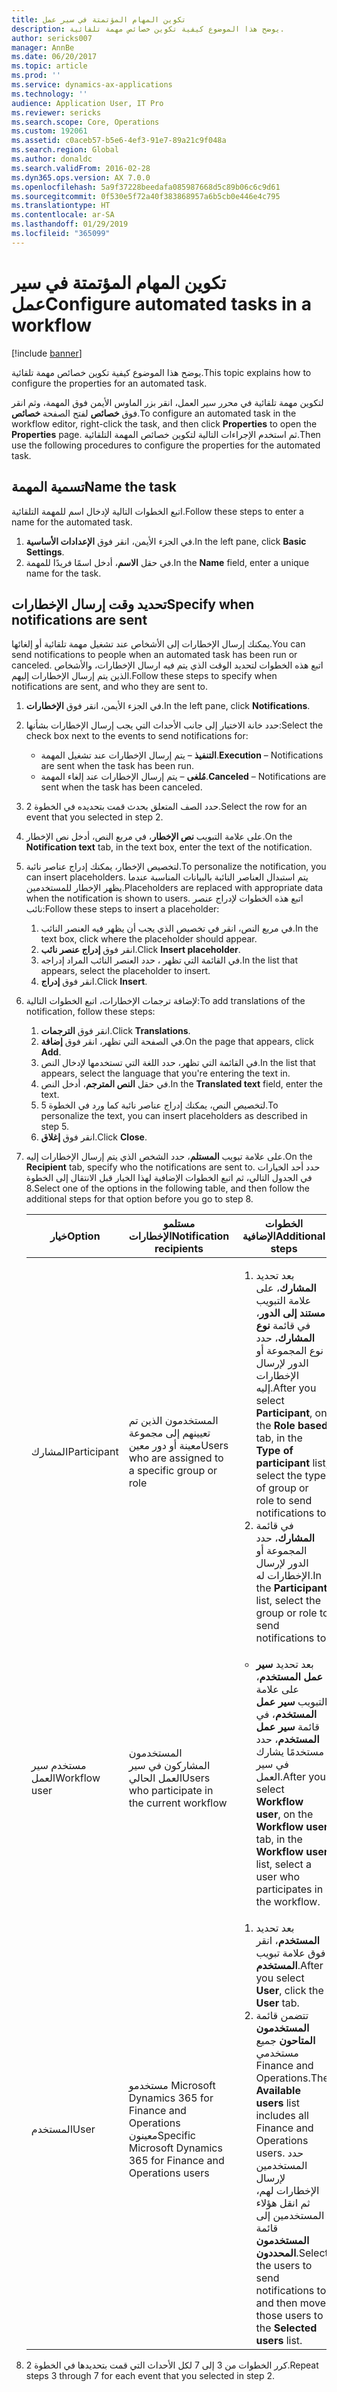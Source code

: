 ```yaml
---
title: تكوين المهام المؤتمتة في سير عمل
description: يوضح هذا الموضوع كيفية تكوين خصائص مهمة تلقائية.
author: sericks007
manager: AnnBe
ms.date: 06/20/2017
ms.topic: article
ms.prod: ''
ms.service: dynamics-ax-applications
ms.technology: ''
audience: Application User, IT Pro
ms.reviewer: sericks
ms.search.scope: Core, Operations
ms.custom: 192061
ms.assetid: c0aceb57-b5e6-4ef3-91e7-89a21c9f048a
ms.search.region: Global
ms.author: donaldc
ms.search.validFrom: 2016-02-28
ms.dyn365.ops.version: AX 7.0.0
ms.openlocfilehash: 5a9f37228beedafa085987668d5c89b06c6c9d61
ms.sourcegitcommit: 0f530e5f72a40f383868957a6b5cb0e446e4c795
ms.translationtype: HT
ms.contentlocale: ar-SA
ms.lasthandoff: 01/29/2019
ms.locfileid: "365099"
---
```

# <a name="configure-automated-tasks-in-a-workflow"></a><span data-ttu-id="e1a63-103">تكوين المهام المؤتمتة في سير عمل</span><span class="sxs-lookup"><span data-stu-id="e1a63-103">Configure automated tasks in a workflow</span></span>

[!include [banner](../includes/banner.md)]

<span data-ttu-id="e1a63-104">يوضح هذا الموضوع كيفية تكوين خصائص مهمة تلقائية.</span><span class="sxs-lookup"><span data-stu-id="e1a63-104">This topic explains how to configure the properties for an automated task.</span></span>

<span data-ttu-id="e1a63-105">لتكوين مهمة تلقائية في محرر سير العمل، انقر بزر الماوس الأيمن فوق المهمة، وثم انقر فوق **خصائص** لفتح الصفحة **خصائص**.</span><span class="sxs-lookup"><span data-stu-id="e1a63-105">To configure an automated task in the workflow editor, right-click the task, and then click **Properties** to open the **Properties** page.</span></span> <span data-ttu-id="e1a63-106">ثم استخدم الإجراءات التالية لتكوين خصائص المهمة التلقائية.</span><span class="sxs-lookup"><span data-stu-id="e1a63-106">Then use the following procedures to configure the properties for the automated task.</span></span>

## <a name="name-the-task"></a><span data-ttu-id="e1a63-107">تسمية المهمة</span><span class="sxs-lookup"><span data-stu-id="e1a63-107">Name the task</span></span>

<span data-ttu-id="e1a63-108">اتبع الخطوات التالية لإدخال اسم للمهمة التلقائية.</span><span class="sxs-lookup"><span data-stu-id="e1a63-108">Follow these steps to enter a name for the automated task.</span></span>

1. <span data-ttu-id="e1a63-109">في الجزء الأيمن، انقر فوق **الإعدادات الأساسية‬**.</span><span class="sxs-lookup"><span data-stu-id="e1a63-109">In the left pane, click **Basic Settings**.</span></span>
2. <span data-ttu-id="e1a63-110">في حقل **الاسم**، أدخل اسمًا فريدًا للمهمة.</span><span class="sxs-lookup"><span data-stu-id="e1a63-110">In the **Name** field, enter a unique name for the task.</span></span>

## <a name="specify-when-notifications-are-sent"></a><span data-ttu-id="e1a63-111">تحديد وقت إرسال الإخطارات</span><span class="sxs-lookup"><span data-stu-id="e1a63-111">Specify when notifications are sent</span></span>

<span data-ttu-id="e1a63-112">يمكنك إرسال الإخطارات إلى الأشخاص عند تشغيل مهمة تلقائية أو إلغائها.</span><span class="sxs-lookup"><span data-stu-id="e1a63-112">You can send notifications to people when an automated task has been run or canceled.</span></span> <span data-ttu-id="e1a63-113">اتبع هذه الخطوات لتحديد الوقت الذي يتم فيه ارسال الإخطارات، والأشخاص الذين يتم إرسال الإخطارات إليهم.</span><span class="sxs-lookup"><span data-stu-id="e1a63-113">Follow these steps to specify when notifications are sent, and who they are sent to.</span></span>

1. <span data-ttu-id="e1a63-114">في الجزء الأيمن، انقر فوق **الإخطارات‬**.</span><span class="sxs-lookup"><span data-stu-id="e1a63-114">In the left pane, click **Notifications**.</span></span>
2. <span data-ttu-id="e1a63-115">حدد خانة الاختيار إلى جانب الأحداث التي يجب إرسال الإخطارات بشأنها:</span><span class="sxs-lookup"><span data-stu-id="e1a63-115">Select the check box next to the events to send notifications for:</span></span>

    - <span data-ttu-id="e1a63-116">**التنفيذ** – يتم إرسال الإخطارات عند تشغيل المهمة.</span><span class="sxs-lookup"><span data-stu-id="e1a63-116">**Execution** – Notifications are sent when the task has been run.</span></span>
    - <span data-ttu-id="e1a63-117">**مُلغى‬** – يتم إرسال الإخطارات عند إلغاء المهمة.</span><span class="sxs-lookup"><span data-stu-id="e1a63-117">**Canceled** – Notifications are sent when the task has been canceled.</span></span>

3. <span data-ttu-id="e1a63-118">حدد الصف المتعلق بحدث قمت بتحديده في الخطوة 2.</span><span class="sxs-lookup"><span data-stu-id="e1a63-118">Select the row for an event that you selected in step 2.</span></span>
4. <span data-ttu-id="e1a63-119">على علامة التبويب **نص الإخطار‬**، في مربع النص، أدخل نص الإخطار‬.</span><span class="sxs-lookup"><span data-stu-id="e1a63-119">On the **Notification text** tab, in the text box, enter the text of the notification.</span></span>
5. <span data-ttu-id="e1a63-120">لتخصيص الإخطار، يمكنك إدراج عناصر نائبة.</span><span class="sxs-lookup"><span data-stu-id="e1a63-120">To personalize the notification, you can insert placeholders.</span></span> <span data-ttu-id="e1a63-121">يتم استبدال العناصر النائبة بالبيانات المناسبة عندما يظهر الإخطار للمستخدمين.</span><span class="sxs-lookup"><span data-stu-id="e1a63-121">Placeholders are replaced with appropriate data when the notification is shown to users.</span></span> <span data-ttu-id="e1a63-122">اتبع هذه الخطوات لإدراج عنصر نائب:</span><span class="sxs-lookup"><span data-stu-id="e1a63-122">Follow these steps to insert a placeholder:</span></span>

    1. <span data-ttu-id="e1a63-123">في مربع النص، انقر في تخصيص الذي يجب أن يظهر فيه العنصر النائب.</span><span class="sxs-lookup"><span data-stu-id="e1a63-123">In the text box, click where the placeholder should appear.</span></span>
    2. <span data-ttu-id="e1a63-124">انقر فوق **إدراج عنصر نائب**.</span><span class="sxs-lookup"><span data-stu-id="e1a63-124">Click **Insert placeholder**.</span></span>
    3. <span data-ttu-id="e1a63-125">في القائمة التي تظهر ، حدد العنصر النائب المراد إدراجه.</span><span class="sxs-lookup"><span data-stu-id="e1a63-125">In the list that appears, select the placeholder to insert.</span></span>
    4. <span data-ttu-id="e1a63-126">انقر فوق **إدراج**.</span><span class="sxs-lookup"><span data-stu-id="e1a63-126">Click **Insert**.</span></span>

6. <span data-ttu-id="e1a63-127">لإضافة ترجمات الإخطارات، اتبع الخطوات التالية:</span><span class="sxs-lookup"><span data-stu-id="e1a63-127">To add translations of the notification, follow these steps:</span></span>

    1. <span data-ttu-id="e1a63-128">انقر فوق **الترجمات**.</span><span class="sxs-lookup"><span data-stu-id="e1a63-128">Click **Translations**.</span></span>
    2. <span data-ttu-id="e1a63-129">في الصفحة التي تظهر، انقر فوق **إضافة**.</span><span class="sxs-lookup"><span data-stu-id="e1a63-129">On the page that appears, click **Add**.</span></span>
    3. <span data-ttu-id="e1a63-130">في القائمة التي تظهر، حدد اللغة التي تستخدمها لإدخال النص.</span><span class="sxs-lookup"><span data-stu-id="e1a63-130">In the list that appears, select the language that you're entering the text in.</span></span>
    4. <span data-ttu-id="e1a63-131">في حقل **النص المترجم‬**، أدخل النص.</span><span class="sxs-lookup"><span data-stu-id="e1a63-131">In the **Translated text** field, enter the text.</span></span>
    5. <span data-ttu-id="e1a63-132">لتخصيص النص، يمكنك إدراج عناصر نائبة كما ورد في الخطوة 5.</span><span class="sxs-lookup"><span data-stu-id="e1a63-132">To personalize the text, you can insert placeholders as described in step 5.</span></span>
    6. <span data-ttu-id="e1a63-133">انقر فوق **إغلاق**.</span><span class="sxs-lookup"><span data-stu-id="e1a63-133">Click **Close**.</span></span>

7. <span data-ttu-id="e1a63-134">على علامة تبويب **المستلم**، حدد الشخص الذي يتم إرسال الإخطارات إليه.</span><span class="sxs-lookup"><span data-stu-id="e1a63-134">On the **Recipient** tab, specify who the notifications are sent to.</span></span> <span data-ttu-id="e1a63-135">حدد أحد الخيارات في الجدول التالي، ثم اتبع الخطوات الإضافية لهذا الخيار قبل الانتقال إلى الخطوة 8.</span><span class="sxs-lookup"><span data-stu-id="e1a63-135">Select one of the options in the following table, and then follow the additional steps for that option before you go to step 8.</span></span>

    <table>
    <thead>
    <tr>
    <th><span data-ttu-id="e1a63-136">خيار</span><span class="sxs-lookup"><span data-stu-id="e1a63-136">Option</span></span></th>
    <th><span data-ttu-id="e1a63-137">مستلمو الإخطارات</span><span class="sxs-lookup"><span data-stu-id="e1a63-137">Notification recipients</span></span></th>
    <th><span data-ttu-id="e1a63-138">الخطوات الإضافية</span><span class="sxs-lookup"><span data-stu-id="e1a63-138">Additional steps</span></span></th>
    </tr>
    </thead>
    <tbody>
    <tr>
    <td><span data-ttu-id="e1a63-139">المشارك</span><span class="sxs-lookup"><span data-stu-id="e1a63-139">Participant</span></span></td>
    <td><span data-ttu-id="e1a63-140">المستخدمون الذين تم تعيينهم إلى مجموعة معينة أو دور معين</span><span class="sxs-lookup"><span data-stu-id="e1a63-140">Users who are assigned to a specific group or role</span></span></td>
    <td>
    <ol>
    <li><span data-ttu-id="e1a63-141">بعد تحديد <strong>المشارك</strong>، على علامة التبويب <strong>مستند إلى الدور</strong>، في قائمة <strong>نوع المشارك</strong>، حدد نوع المجموعة أو الدور لإرسال الإخطارات إليه.</span><span class="sxs-lookup"><span data-stu-id="e1a63-141">After you select <strong>Participant</strong>, on the <strong>Role based</strong> tab, in the <strong>Type of participant</strong> list, select the type of group or role to send notifications to.</span></span></li>
    <li><span data-ttu-id="e1a63-142">في قائمة <strong>المشارك</strong>، حدد المجموعة أو الدور لإرسال الإخطارات له.</span><span class="sxs-lookup"><span data-stu-id="e1a63-142">In the <strong>Participant</strong> list, select the group or role to send notifications to.</span></span></li>
    </ol>
    </td>
    </tr>
    <tr>
    <td><span data-ttu-id="e1a63-143">مستخدم سير العمل</span><span class="sxs-lookup"><span data-stu-id="e1a63-143">Workflow user</span></span></td>
    <td><span data-ttu-id="e1a63-144">المستخدمون المشاركون في سير العمل الحالي</span><span class="sxs-lookup"><span data-stu-id="e1a63-144">Users who participate in the current workflow</span></span></td>
    <td>
    <ul>
    <li><span data-ttu-id="e1a63-145">بعد تحديد <strong>سير عمل المستخدم</strong>، على علامة التبويب <strong>سير عمل المستخدم</strong>، في قائمة <strong>سير عمل المستخدم</strong>، حدد مستخدمًا يشارك في سير العمل.</span><span class="sxs-lookup"><span data-stu-id="e1a63-145">After you select <strong>Workflow user</strong>, on the <strong>Workflow user</strong> tab, in the <strong>Workflow user</strong> list, select a user who participates in the workflow.</span></span></li>
    </ul>
    </td>
    </tr>
    <tr>
    <td><span data-ttu-id="e1a63-146">المستخدم</span><span class="sxs-lookup"><span data-stu-id="e1a63-146">User</span></span></td>
    <td><span data-ttu-id="e1a63-147">مستخدمو Microsoft Dynamics 365 for Finance and Operations معينون</span><span class="sxs-lookup"><span data-stu-id="e1a63-147">Specific Microsoft Dynamics 365 for Finance and Operations users</span></span></td>
    <td>
    <ol>
    <li><span data-ttu-id="e1a63-148">بعد تحديد <strong>المستخدم</strong>، انقر فوق علامة تبويب <strong>المستخدم</strong>.</span><span class="sxs-lookup"><span data-stu-id="e1a63-148">After you select <strong>User</strong>, click the <strong>User</strong> tab.</span></span></li>
    <li><span data-ttu-id="e1a63-149">تتضمن قائمة <strong>المستخدمون المتاحون</strong> جميع مستخدمي Finance and Operations.</span><span class="sxs-lookup"><span data-stu-id="e1a63-149">The <strong>Available users</strong> list includes all Finance and Operations users.</span></span> <span data-ttu-id="e1a63-150">حدد المستخدمين لإرسال الإخطارات لهم، ثم انقل هؤلاء المستخدمين إلى قائمة <strong>المستخدمون المحددون</strong>.</span><span class="sxs-lookup"><span data-stu-id="e1a63-150">Select the users to send notifications to, and then move those users to the <strong>Selected users</strong> list.</span></span></li>
    </ol>
    </td>
    </tr>
    </tbody>
    </table>

8. <span data-ttu-id="e1a63-151">كرر الخطوات من 3 إلى 7 لكل الأحداث التي قمت بتحديدها في الخطوة 2.</span><span class="sxs-lookup"><span data-stu-id="e1a63-151">Repeat steps 3 through 7 for each event that you selected in step 2.</span></span>
